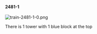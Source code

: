 #### 2481-1
![train-2481-1-0.png](https://github.com/lil-lab/nlvr/raw/master/nlvr/train/images/19/train-2481-1-0.png "train-2481-1-0.png")

There is 1 tower with 1 blue block at the top
